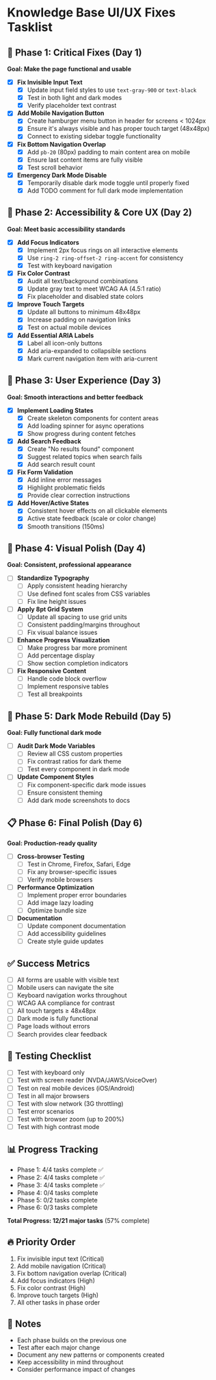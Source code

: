 # Knowledge Base UI/UX Fixes Tasklist

## 🚨 Phase 1: Critical Fixes (Day 1)
**Goal: Make the page functional and usable**

- [x] **Fix Invisible Input Text**
  - [x] Update input field styles to use `text-gray-900` or `text-black`
  - [x] Test in both light and dark modes
  - [x] Verify placeholder text contrast

- [x] **Add Mobile Navigation Button**
  - [x] Create hamburger menu button in header for screens < 1024px
  - [x] Ensure it's always visible and has proper touch target (48x48px)
  - [x] Connect to existing sidebar toggle functionality

- [x] **Fix Bottom Navigation Overlap**
  - [x] Add `pb-20` (80px) padding to main content area on mobile
  - [x] Ensure last content items are fully visible
  - [x] Test scroll behavior

- [x] **Emergency Dark Mode Disable**
  - [x] Temporarily disable dark mode toggle until properly fixed
  - [x] Add TODO comment for full dark mode implementation

## 🎯 Phase 2: Accessibility & Core UX (Day 2)
**Goal: Meet basic accessibility standards**

- [x] **Add Focus Indicators**
  - [x] Implement 2px focus rings on all interactive elements
  - [x] Use `ring-2 ring-offset-2 ring-accent` for consistency
  - [x] Test with keyboard navigation

- [x] **Fix Color Contrast**
  - [x] Audit all text/background combinations
  - [x] Update gray text to meet WCAG AA (4.5:1 ratio)
  - [x] Fix placeholder and disabled state colors

- [x] **Improve Touch Targets**
  - [x] Update all buttons to minimum 48x48px
  - [x] Increase padding on navigation links
  - [x] Test on actual mobile devices

- [x] **Add Essential ARIA Labels**
  - [x] Label all icon-only buttons
  - [x] Add aria-expanded to collapsible sections
  - [x] Mark current navigation item with aria-current

## 💪 Phase 3: User Experience (Day 3)
**Goal: Smooth interactions and better feedback**

- [x] **Implement Loading States**
  - [x] Create skeleton components for content areas
  - [x] Add loading spinner for async operations
  - [x] Show progress during content fetches

- [x] **Add Search Feedback**
  - [x] Create "No results found" component
  - [x] Suggest related topics when search fails
  - [x] Add search result count

- [x] **Fix Form Validation**
  - [x] Add inline error messages
  - [x] Highlight problematic fields
  - [x] Provide clear correction instructions

- [x] **Add Hover/Active States**
  - [x] Consistent hover effects on all clickable elements
  - [x] Active state feedback (scale or color change)
  - [x] Smooth transitions (150ms)

## 🎨 Phase 4: Visual Polish (Day 4)
**Goal: Consistent, professional appearance**

- [ ] **Standardize Typography**
  - [ ] Apply consistent heading hierarchy
  - [ ] Use defined font scales from CSS variables
  - [ ] Fix line height issues

- [ ] **Apply 8pt Grid System**
  - [ ] Update all spacing to use grid units
  - [ ] Consistent padding/margins throughout
  - [ ] Fix visual balance issues

- [ ] **Enhance Progress Visualization**
  - [ ] Make progress bar more prominent
  - [ ] Add percentage display
  - [ ] Show section completion indicators

- [ ] **Fix Responsive Content**
  - [ ] Handle code block overflow
  - [ ] Implement responsive tables
  - [ ] Test all breakpoints

## 🔧 Phase 5: Dark Mode Rebuild (Day 5)
**Goal: Fully functional dark mode**

- [ ] **Audit Dark Mode Variables**
  - [ ] Review all CSS custom properties
  - [ ] Fix contrast ratios for dark theme
  - [ ] Test every component in dark mode

- [ ] **Update Component Styles**
  - [ ] Fix component-specific dark mode issues
  - [ ] Ensure consistent theming
  - [ ] Add dark mode screenshots to docs

## 📋 Phase 6: Final Polish (Day 6)
**Goal: Production-ready quality**

- [ ] **Cross-browser Testing**
  - [ ] Test in Chrome, Firefox, Safari, Edge
  - [ ] Fix any browser-specific issues
  - [ ] Verify mobile browsers

- [ ] **Performance Optimization**
  - [ ] Implement proper error boundaries
  - [ ] Add image lazy loading
  - [ ] Optimize bundle size

- [ ] **Documentation**
  - [ ] Update component documentation
  - [ ] Add accessibility guidelines
  - [ ] Create style guide updates

## ✅ Success Metrics
- [ ] All forms are usable with visible text
- [ ] Mobile users can navigate the site
- [ ] Keyboard navigation works throughout
- [ ] WCAG AA compliance for contrast
- [ ] All touch targets ≥ 48x48px
- [ ] Dark mode is fully functional
- [ ] Page loads without errors
- [ ] Search provides clear feedback

## 🧪 Testing Checklist
- [ ] Test with keyboard only
- [ ] Test with screen reader (NVDA/JAWS/VoiceOver)
- [ ] Test on real mobile devices (iOS/Android)
- [ ] Test in all major browsers
- [ ] Test with slow network (3G throttling)
- [ ] Test error scenarios
- [ ] Test with browser zoom (up to 200%)
- [ ] Test with high contrast mode

## 📊 Progress Tracking
- Phase 1: 4/4 tasks complete ✅
- Phase 2: 4/4 tasks complete ✅
- Phase 3: 4/4 tasks complete ✅
- Phase 4: 0/4 tasks complete
- Phase 5: 0/2 tasks complete
- Phase 6: 0/3 tasks complete

**Total Progress: 12/21 major tasks** (57% complete)

## 🔥 Priority Order
1. Fix invisible input text (Critical)
2. Add mobile navigation (Critical)
3. Fix bottom navigation overlap (Critical)
4. Add focus indicators (High)
5. Fix color contrast (High)
6. Improve touch targets (High)
7. All other tasks in phase order

## 📝 Notes
- Each phase builds on the previous one
- Test after each major change
- Document any new patterns or components created
- Keep accessibility in mind throughout
- Consider performance impact of changes